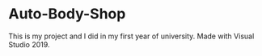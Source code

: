 # Auto-Body-Shop
This is my project and I did in my first year of university.
Made with Visual Studio 2019.
